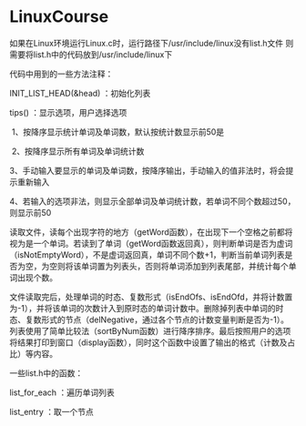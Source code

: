 # LinuxCourse
如果在Linux环境运行Linux.c时，运行路径下/usr/include/linux没有list.h文件
则需要将list.h中的代码放到/usr/include/linux下

代码中用到的一些方法注释：

INIT_LIST_HEAD(&head) ：初始化列表

tips() ：显示选项，用户选择选项

​		1、按降序显示统计单词及单词数，默认按统计数显示前50是   					    

​		2、按降序显示所有单词及单词统计数 

​		3、手动输入要显示的单词及单词数，按降序输出，手动输入的值非法时，将会提示重新输入

​		4、若输入的选项非法，则显示全部单词及单词统计数，若单词不同个数超过50，则显示前50

读取文件，读每个出现字符的地方（getWord函数），在出现下一个空格之前都将视为是一个单词。若读到了单词（getWord函数返回真），则判断单词是否为虚词（isNotEmptyWord），不是虚词返回真，单词不同个数+1，判断当前单词列表是否为空，为空则将该单词置为列表头，否则将单词添加到列表尾部，并统计每个单词出现个数。

文件读取完后，处理单词的时态、复数形式（isEndOfs、isEndOfd，并将计数置为-1），并将该单词的次数计入到原时态的单词计数中。删除掉列表中单词的时态、复数形式的节点（delNegative，通过各个节点的计数变量判断是否为-1）。列表使用了简单比较法（sortByNum函数）进行降序排序。最后按照用户的选项将结果打印到窗口（display函数），同时这个函数中设置了输出的格式（计数及占比）等内容。



一些list.h中的函数：

list_for_each ：遍历单词列表

list_entry ：取一个节点